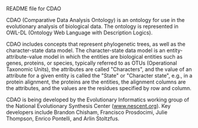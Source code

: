 README file for CDAO

CDAO (Comparative Data Analysis Ontology) is an ontology for use in the evolutionary analysis of biological data.  The ontology is represented in OWL-DL (Ontology Web Language with Description Logics). 

CDAO includes concepts that represent phylogenetic trees, as well as the character-state data model.  The character-state data model is an entity-attribute-value model in which the entities are biological entities such as genes, proteins, or species, typically referred to as OTUs (Operational Taxonomic Units), the attributes are called "Characters", and the value of an attribute for a given entity is called the "State" or "Character state", e.g., in a protein alignment, the proteins are the entities, the alignment columns are the attributes, and the values are the residues specified by row and column.  

CDAO is being developed by the Evolutionary Informatics working group of the National Evolutionary Synthesis Center (www.nescent.org).  Key developers include Brandon Chisham, Francisco Prosdocimi, Julie Thompson, Enrico Pontelli, and Arlin Stoltzfus. 
